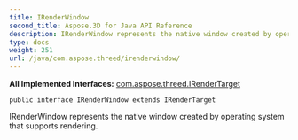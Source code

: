 ```yaml
---
title: IRenderWindow
second_title: Aspose.3D for Java API Reference
description: IRenderWindow represents the native window created by operating system that supports rendering.
type: docs
weight: 251
url: /java/com.aspose.threed/irenderwindow/
---
```


**All Implemented Interfaces:**
[com.aspose.threed.IRenderTarget](../../com.aspose.threed/irendertarget)
```
public interface IRenderWindow extends IRenderTarget
```

IRenderWindow represents the native window created by operating system that supports rendering.
